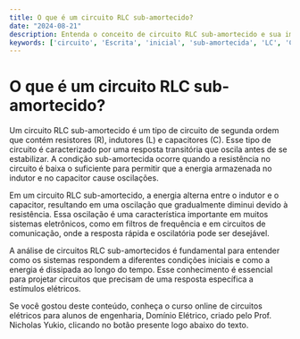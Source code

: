 ```yaml
---
title: O que é um circuito RLC sub-amortecido?
date: "2024-08-21"
description: Entenda o conceito de circuito RLC sub-amortecido e sua importância em circuitos de segunda ordem.
keywords: ['circuito', 'Escrita', 'inicial', 'sub-amortecida', 'LC', 'Circuito', 'segunda']
---
```


# O que é um circuito RLC sub-amortecido?

Um circuito RLC sub-amortecido é um tipo de circuito de segunda ordem que contém resistores (R), indutores (L) e capacitores (C). Esse tipo de circuito é caracterizado por uma resposta transitória que oscila antes de se estabilizar. A condição sub-amortecida ocorre quando a resistência no circuito é baixa o suficiente para permitir que a energia armazenada no indutor e no capacitor cause oscilações.

Em um circuito RLC sub-amortecido, a energia alterna entre o indutor e o capacitor, resultando em uma oscilação que gradualmente diminui devido à resistência. Essa oscilação é uma característica importante em muitos sistemas eletrônicos, como em filtros de frequência e em circuitos de comunicação, onde a resposta rápida e oscilatória pode ser desejável.

A análise de circuitos RLC sub-amortecidos é fundamental para entender como os sistemas respondem a diferentes condições iniciais e como a energia é dissipada ao longo do tempo. Esse conhecimento é essencial para projetar circuitos que precisam de uma resposta específica a estímulos elétricos.

Se você gostou deste conteúdo, conheça o curso online de circuitos elétricos para alunos de engenharia, Domínio Elétrico, criado pelo Prof. Nicholas Yukio, clicando no botão presente logo abaixo do texto.